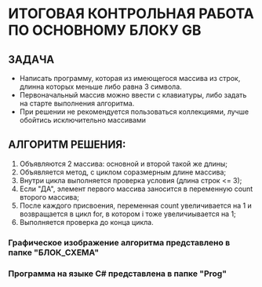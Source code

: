 # ИТОГОВАЯ КОНТРОЛЬНАЯ РАБОТА ПО ОСНОВНОМУ БЛОКУ GB

## ЗАДАЧА

- Написать программу, которая из имеющегося массива из строк, длинна которых меньше либо равна 3 символа.
- Первоначальный массив можно ввести с клавиатуры, либо задать на старте выполнения алгоритма.
- При решении не рекомендуется пользоваться коллекциями, лучше обойтись исключительно массивами

## АЛГОРИТМ РЕШЕНИЯ:

1. Объявляются 2 массива: основной и второй такой же длины;
2. Объявляется метод, с циклом соразмерным длине массива;
3. Внутри цикла выполняется проверка условия (длина строк <= 3);
4. Если "ДА", элемент первого массива заносится в переменную count второго массива;
5. После каждого присвоения, переменная count увеличивается на 1 и возвращается в цикл for, в котором i тоже увеличиывается на 1;
6. Выполняется проверка до конца цикла.

### Графическое изображение алгоритма представлено в папке "БЛОК_СХЕМА"

### Программа на языке С# представлена в папке "Prog"